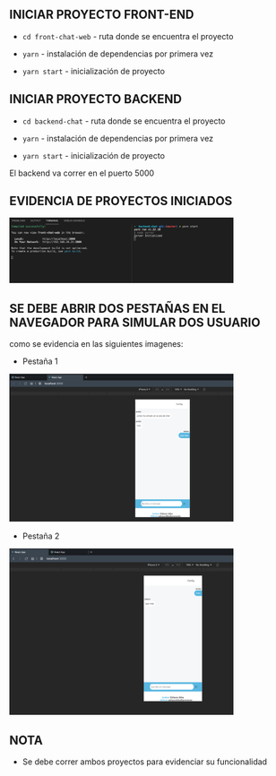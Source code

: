 ## INICIAR PROYECTO FRONT-END

* `cd front-chat-web` - ruta donde se encuentra el proyecto

* `yarn` - instalación de dependencias por primera vez

* `yarn start` - inicialización de proyecto

## INICIAR PROYECTO BACKEND

* `cd backend-chat` - ruta donde se encuentra el proyecto

* `yarn` - instalación de dependencias por primera vez

* `yarn start` - inicialización de proyecto

El backend va correr en el puerto 5000

## EVIDENCIA DE PROYECTOS INICIADOS

<img src="images/example-run.png"  width=400>


## SE DEBE ABRIR DOS PESTAÑAS EN EL NAVEGADOR PARA SIMULAR DOS USUARIO

como se evidencia en las siguientes imagenes:

* Pestaña 1

<img src="images/image-example.png"  width=400>

* Pestaña 2

<img src="images/image-example-2.png"  width=400>



## NOTA

* Se debe correr ambos proyectos para evidenciar su funcionalidad 
